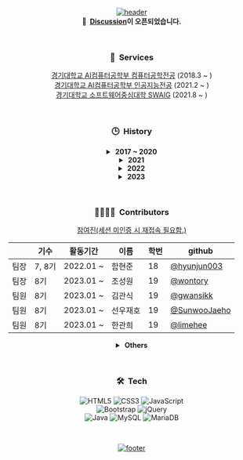 <div align = "center">

[![header](https://capsule-render.vercel.app/api?type=waving&color=gradient&animation=fadeIn&height=230&text=CS-HOME&desc=경기대학교%20AI컴퓨터공학부%20홈페이지%20개발팀&fontSize=60&fontAlign=50&fontAlignY=33&descSize=20&descAlign=50&descAlignY=55&color=timeAuto)](https://github.com/KGU-CS-HOME)  
<strong>🎉&nbsp; [Discussion](https://github.com/orgs/KGU-CS-HOME/discussions)이 오픈되었습니다.</strong>

&nbsp;

### 🚀&nbsp; Services

[경기대학교 AI컴퓨터공학부 컴퓨터공학전공](http://cs.kyonggi.ac.kr) (2018.3 ~ )  
[경기대학교 AI컴퓨터공학부 인공지능전공](http://ai.kyonggi.ac.kr) (2021.2 ~ )  
[경기대학교 소프트웨어중심대학 SWAIG](http://swaig.kyonggi.ac.kr:8080) (2021.8 ~ )  

&nbsp;

### 🕒&nbsp; History

<details>
<summary><strong>&nbsp;2017 ~ 2020</strong></summary>
[2018.03] 경기대학교 컴퓨터과학과 공식 홈페이지 개설<br>
[2020.10] 경기대학교 컴퓨터공학부 CS-HOME 5기 활동 시작<br>
</details>

<details>
<summary><strong>&nbsp;2021</strong></summary>
[2021.01] 경기대학교 컴퓨터과학과 홈페이지가 컴퓨터공학전공과 인공지능전공 서비스로 분리<br>
[2021.03] 경기대학교 컴퓨터공학부 CS-HOME 6기 활동 시작<br>
[2021.06] 컴퓨터공학부 홈페이지에 사물함 신청 기능 추가<br>
[2021.08] 경기대학교 소프트웨어중심대학 SWAIG 홈페이지 개설<br>
[2021.12] 컴퓨터공학부 홈페이지에 졸업 요건 진단 기능 추가<br>
</details>

<details>
<summary><strong>&nbsp;2022</strong></summary>
[2022.01] 경기대학교 컴퓨터공학부 CS-HOME 7기 활동 시작
</details>

<details>
<summary><strong>&nbsp;2023</strong></summary>
[2023.01] 경기대학교 컴퓨터공학부 CS-HOME 8기 활동 시작
</details>   

&nbsp;

### 👨‍👩‍👧‍👦&nbsp; Contributors

[참여진(세션 미인증 시 재접속 필요함.)](http://cs.kyonggi.ac.kr:8080/webp/madeby.do)  
  
|     | 기수 | 활동기간 | 이름 | 학번 | github |
|-----|------|---------|------|-----|--------|
| 팀장 | 7, 8기 | 2022.01 ~ | 함현준 | 18 | [@hyunjun003](https://github.com/hyunjun003) |
| 팀장 | 8기 | 2023.01 ~ | 조성원 | 19 | [@wontory](https://github.com/wontory) |
| 팀원 | 8기 | 2023.01 ~ | 김관식 | 19 | [@gwansikk](https://github.com/gwansikk) |
| 팀원 | 8기 | 2023.01 ~ | 선우재호 | 19 | [@SunwooJaeho](https://github.com/SunwooJaeho) |
| 팀원 | 8기 | 2023.01 ~ | 한관희 | 19 | [@limehee](https://github.com/limehee) |
  
<details>
<summary><strong>&nbsp;Others</strong></summary>
  
|     | 기수 | 활동기간 | 이름 | 학번 | github |
|-----|------|---------|------|-----|--------|
| ?? | 1기 | 2017(추정) | 김성빈 | 16 | ?? |
| ?? | 1기 | 2017(추정) | ?? | ?? | ?? |
| ?? | 1기 | 2017(추정) | ?? | ?? | ?? |
| ?? | 1기 | 2017(추정) | ?? | ?? | ?? |
| ?? | 2기 | 2018.01 ~ 2018.03 | 강경웅 | 14 | ?? |
| ?? | 2기 | 2018.01 ~ 2018.03 | 김건욱 | 14 | ?? |
| ?? | 2기 | 2018.01 ~ 2018.03 | 박지산 | 14 | ?? |
| ?? | 2기 | 2018.01 ~ 2018.03 | 변중연 | 14 | ?? |
| ?? | 3기 | 2019.01 ~ 2019.03 | 이종훈 | 17 | ?? |
| ?? | 3기 | 2019.01 ~ 2019.03 | 최동주 | 17 | ?? |
| ?? | 4기 | 2020.01 ~ 2020.03 | 김주형 | 15 | [@i009727](https://github.com/i009727) |
| 팀장 | 5, 6기 | 2020.10 ~ 2022.02 | 윤주현 | 17 | [@gabrielyoon7](https://github.com/gabrielyoon7) |
| 팀원 | 5기 | 2020.10 ~ 2021.02 | 박민수 | 16 | [@minsu-zip](https://github.com/minsu-zip) |
| 팀원 | 5기 | 2020.10 ~ 2021.02 | 이석근 | 16 | [@leesg619](https://github.com/leesg619) |
| 팀원 | 5기 | 2020.10 ~ 2021.02 | 박채영 | 19 | [@ch-0012](https://github.com/ch-0012) |
| 팀원 | 6기 | 2021.03 ~ 2021.08 | 박의진 | 19 | [@jinny-park](https://github.com/jinny-park) |
| 팀원 | 6기 | 2021.03 ~ 2021.12 | 박선애 | 19 | [@SeonaePark](https://github.com/SeonaePark) |
| 팀원 | 6기 | 2021.03 ~ 2021.12 | 박소영 | 19 | [@soyoung125](https://github.com/soyoung125) |
| 팀원 | 6기 | 2021.07 ~ 2021.12 | 김가영 | 19 | [@gykim0923](https://github.com/gykim0923) |
| 팀원 | 7기 | 2022.01 ~ 2022.12 | 남진수 | 18 | [@wwwls99](https://github.com/wwwls99) |
| 팀원 | 7기 | 2022.01 ~ 2022.12 | 김도희 | 20 | [@hido02](https://github.com/hido02) |
| 팀원 | 7기 | 2022.01 ~ 2022.12 | 김세은 | 20 | [@seeun01](https://github.com/seeun01) |
</details>

&nbsp;

### 🛠︎&nbsp; Tech

![HTML5](https://img.shields.io/badge/html5-%23E34F26.svg?style=for-the-badge&logo=html5&logoColor=white)
![CSS3](https://img.shields.io/badge/css3-%231572B6.svg?style=for-the-badge&logo=css3&logoColor=white)
![JavaScript](https://img.shields.io/badge/javascript-%23323330.svg?style=for-the-badge&logo=javascript&logoColor=%23F7DF1E)  
![Bootstrap](https://img.shields.io/badge/bootstrap-%23563D7C.svg?style=for-the-badge&logo=bootstrap&logoColor=white)
![jQuery](https://img.shields.io/badge/jquery-%230769AD.svg?style=for-the-badge&logo=jquery&logoColor=white)  
![Java](https://img.shields.io/badge/java-%23ED8B00.svg?style=for-the-badge&logo=openjdk&logoColor=white)
![MySQL](https://img.shields.io/badge/mysql-%2300f.svg?style=for-the-badge&logo=mysql&logoColor=white)
![MariaDB](https://img.shields.io/badge/MariaDB-003545?style=for-the-badge&logo=mariadb&logoColor=white)

&nbsp;

[![footer](https://capsule-render.vercel.app/api?type=waving&color=gradient&animation=fadeIn&section=foote&color=timeAutor)](https://github.com/KGU-CS-HOME)

</div>
